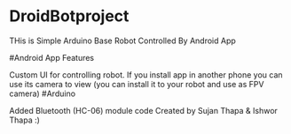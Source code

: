 # DroidBotproject

THis is Simple Arduino Base Robot Controlled By Android App

#Android App Features

Custom UI for controlling robot.
If you install app in another phone you can use its camera to view (you can install it to your robot and use as FPV camera)
#Arduino

Added Bluetooth (HC-06) module code
Created by Sujan Thapa & Ishwor Thapa :)
